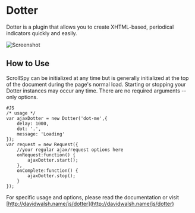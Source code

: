 Dotter
=========

Dotter is a plugin that allows you to create XHTML-based, periodical indicators quickly and easily.

![Screenshot](http://davidwalsh.name/dw-content/dotter.png)


How to Use
----------

ScrollSpy can be initialized at any time but is generally initialized at the top of the document during the page's normal load.  Starting or stopping your Dotter instances may occur any time. There are no required arguments -- only options.

	#JS
	/* usage */
	var ajaxDotter = new Dotter('dot-me',{
		delay: 1000,
		dot: '.',
		message: 'Loading'
	});
	var request = new Request({
		//your regular ajax/request options here
		onRequest:function() {
			ajaxDotter.start();
		},
		onComplete:function() {
			ajaxDotter.stop();
		}
	});
	
For specific usage and options, please read the documentation or visit [http://davidwalsh.name/js/dotter](http://davidwalsh.name/js/dotter)